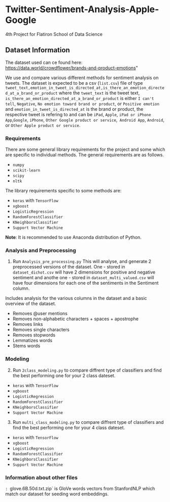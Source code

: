 # Twitter-Sentiment-Analysis-Apple-Google
4th Project for Flatiron School of Data Science 

## Dataset Information
The dataset used can ce found here: https://data.world/crowdflower/brands-and-product-emotions"

We use and compare various different methods for sentiment analysis on tweets.
The dataset is expected to be a csv (`list.csv`) file of type `tweet_text,emotion_in_tweet_is_directed_at,is_there_an_emotion_directed_at_a_brand_or_product` where the `tweet_text` is the tweet text, `is_there_an_emotion_directed_at_a_brand_or_product` is either  `I can't tell`, `Negative`, `No emotion toward brand or product`, or `Positive emotion` and `emotion_in_tweet_is_directed_at` is the brand or product, the respective tweet is refering to and can be
`iPad`, `Apple`, `iPad or iPhone App`,` Google `, `iPhone`, `Other Google product or service`,` Android App`, `Android`, or `Other Apple product or service`.

 

### Requirements

There are some general library requirements for the project and some which are specific to individual methods. The general requirements are as follows.  
* `numpy`
* `scikit-learn`
* `scipy`
* `nltk`

The library requirements specific to some methods are:
* `keras` with `TensorFlow` 
* `xgboost` 
* `LogisticRegression`
* `RandomForestClassifier`
* `KNeighborsClassifier`
* `Support Vector Machine`


**Note**: It is recommended to use Anaconda distribution of Python.


### Analysis and Preprocessing 

1. Run `Analysis_pre_processing.py`  This will analyse, and generate 2 preprocessed versions of the dataset. One - stored in `dataset_dichot.csv`  will have 2 dimensions for positive and negative sentiment and anothe one - stored in `dataset_multi_valued.csv` will have four dimensions for each one of the sentiments in the Sentiment column. 

Includes analysis for the various columns in the dataset and a basic overview of the dataset.

- Removes @user mentions
- Removes non-alphabetic characters + spaces + apostrophe
- Removes links
- Removes single characters
- Removes stopwords
- Lemmatizes words
- Stems words

### Modeling

2. Run `2class_modeling.py` to compare diffrent type of classifiers and find the best performing one for your 2 class dateset. 

* `keras` with `TensorFlow` 
* `xgboost` 
* `LogisticRegression`
* `RandomForestClassifier`
* `KNeighborsClassifier`
* `Support Vector Machine`


3. Run `multi_class_modeling.py` to compare diffrent type of classifiers and find the best performing one for your 4 class dateset.  

* `keras` with `TensorFlow` 
* `xgboost` 
* `LogisticRegression`
* `RandomForestClassifier`
* `KNeighborsClassifier`
* `Support Vector Machine`

### Information about other files

`: `glove.6B.50d.txt.zip` is GloVe words vectors from StanfordNLP which match our dataset for seeding word embeddings.
